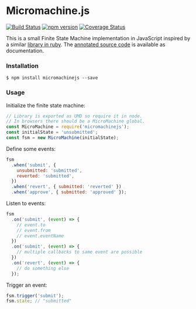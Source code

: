 # Micromachine.js

[![Build Status](https://travis-ci.org/aomran/micromachinejs.svg?branch=master)](https://travis-ci.org/aomran/micromachinejs)
[![npm version](https://badge.fury.io/js/micromachinejs.svg)](https://badge.fury.io/js/micromachinejs)
[![Coverage Status](https://coveralls.io/repos/github/aomran/micromachinejs/badge.svg)](https://coveralls.io/github/aomran/micromachinejs)

This is a small Finite State Machine implementation in JavaScript inspired by a similar [library in ruby](https://github.com/soveran/micromachine). The [annotated source code](https://aomran.github.io/micromachinejs/micromachine.html) is available as documentation.

### Installation

```
$ npm install micromachinejs --save
```

### Usage

Initialize the finite state machine:

```javascript
// Library is exported as UMD so require it in node.
// In browsers there should be a MicroMachine global.
const MicroMachine = require('micromachinejs');
const initialState = 'unsubmitted';
const fsm = new MicroMachine(initialState);
```

Define some events:

```javascript
fsm
  .when('submit', {
    unsubmitted: 'submitted',
    reverted: 'submitted',
  })
  .when('revert', { submitted: 'reverted' })
  .when('approve', { submitted: 'approved' });
```

Listen to events:

```javascript
fsm
  .on('submit', (event) => {
    // event.to
    // event.from
    // event.eventName
  })
  .on('submit', (event) => {
    // multiple callbacks to same event are possible
  })
  .on('revert', (event) => {
    // do something else
  });
```

Trigger an event:

```javascript
fsm.trigger('submit');
fsm.state; // "submitted"
```
